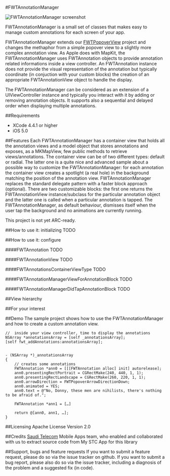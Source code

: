 #FWTAnnotationManager

![FWTAnnotationManager screenshot](http://grab.by/ia7m)

FWTAnnotationManager is a small set of classes that makes easy to manage custom annotations for each screen of your app. 

FWTAnnotationManager extends our [FWTPopoverView](https://github.com/FutureWorkshops/FWTPopover) project and changes the methaphor from a simple popover view to a slightly more complex annotation view. As Apple does with MapKit, the FWTAnnotationManager uses FWTAnnotation objects to provide annotation related informations inside a view controller. An FWTAnnotation instance does not provide the visual representation of the annotation but typically coordinate (in conjuction with your custom blocks) the creation of an appropriate FWTAnnotationView object to handle the display.  

The FWTAnnotationManager can be considered as an extension of a UIViewController instance and typically you interact with it by adding or removing annotation objects. It supports also a sequential and delayed order when displaying multiple annotations.


##Requirements
* XCode 4.4.1 or higher
* iOS 5.0

##Features
Each FWTAnnotationManager has a container view that holds all the annotation views and a model object that stores annotations and exposes, as a MKMapView, few public methods to retrieve views/annotations. The container view can be of two different types: default or radial. The latter one is a quite nice and advanced sample about a possible way to customize the FWTAnnotationManager: for each annotation the container view creates a spotlight (a real hole) in the background matching the position of the annotation view. 
FWTAnnotationManager replaces the standard delegate pattern with a faster block approach (optional). There are two customizable blocks: the first one returns the FWTAnnotationView instance/subclass for the particular annotation object and the latter one is called when a particular annotation is tapped. 
The FWTAnnotationManager, as default behaviour, dismisses itself when the user tap the background and no animations are currently running.        
 
This project is not yet ARC-ready.

##How to use it: initializing
TODO


##How to use it: configure

####FWTAnnotation
TODO

####FWTAnnotationView
TODO

####FWTAnnotationsContainerViewType 
TODO

####FWTAnnotationManagerViewForAnnotationBlock
TODO  

####FWTAnnotationManagerDidTapAnnotationBlock 
TODO


##View hierarchy

##For your interest

##Demo
The sample project shows how to use the FWTAnnotationManager and how to create a custom annotation view.

	//	inside your view controller, time to display the annotations
	NSArray *annotationsArray = [self _annotationsArray];
    [self fwt_addAnnotations:annotationsArray];
    

	- (NSArray *)_annotationsArray
	{
		// creates some annotations
		FWTAnnotation *ann0 = [[[FWTAnnotation alloc] init] autorelease];
    	ann0.presentingRectPortrait = CGRectMake(240, 440, 1, 1);
    	ann0.presentingRectLandscape = CGRectMake(260, 220, 1, 1);
    	ann0.arrowDirection = FWTPopoverArrowDirectionDown;
    	ann0.animated = YES;
    	ann0.text = @"No, Donny, these men are nihilists, there's nothing to be afraid of.";
    	
    	FWTAnnotation *ann1 = […]
    	
    	return @[ann0, ann1, …];
	}


##Licensing
Apache License Version 2.0

##Credits
[Saudi Telecom](http://www.stc.com.sa) Mobile Apps team, who enabled and collaborated with us to extract source code from My STC App for this library

##Support, bugs and feature requests
If you want to submit a feature request, please do so via the issue tracker on github.
If you want to submit a bug report, please also do so via the issue tracker, including a diagnosis of the problem and a suggested fix (in code).
